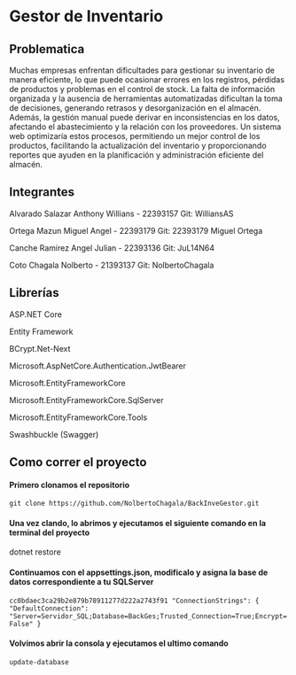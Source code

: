 # Gestor de Inventario

## Problematica

Muchas empresas enfrentan dificultades para gestionar su inventario de manera eficiente, lo que puede ocasionar errores en los registros, pérdidas de productos y problemas en el control de stock. La falta de información organizada y la ausencia de herramientas automatizadas dificultan la toma de decisiones, generando retrasos y desorganización en el almacén. Además, la gestión manual puede derivar en inconsistencias en los datos, afectando el abastecimiento y la relación con los proveedores. Un sistema web optimizaría estos procesos, permitiendo un mejor control de los productos, facilitando la actualización del inventario y proporcionando reportes que ayuden en la planificación y administración eficiente del almacén.

## Integrantes

Alvarado Salazar Anthony Willians - 22393157
Git: WilliansAS

Ortega Mazun Miguel Angel - 22393179
Git: 22393179 Miguel Ortega

Canche Ramirez Angel Julian - 22393136
Git: JuL14N64

Coto Chagala Nolberto - 21393137
Git: NolbertoChagala

## Librerías

ASP.NET Core

Entity Framework

BCrypt.Net-Next

Microsoft.AspNetCore.Authentication.JwtBearer

Microsoft.EntityFrameworkCore

Microsoft.EntityFrameworkCore.SqlServer

Microsoft.EntityFrameworkCore.Tools

Swashbuckle (Swagger)


## Como correr el proyecto

#### Primero clonamos el repositorio


`git clone https://github.com/NolbertoChagala/BackInveGestor.git`


#### Una vez clando, lo abrimos y ejecutamos el siguiente comando en la terminal del proyecto

dotnet restore


#### Continuamos con el appsettings.json, modificalo y asigna la base de datos correspondiente a tu SQLServer
`
cc0bdaec3ca29b2e879b78911277d222a2743f91
"ConnectionStrings": {
  "DefaultConnection": "Server=Servidor_SQL;Database=BackGes;Trusted_Connection=True;Encrypt=False"
}
`


#### Volvimos abrir la consola y ejecutamos el ultimo comando

`update-database`
